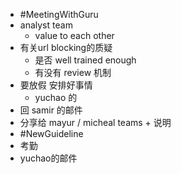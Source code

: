 - #MeetingWithGuru
- analyst team
	- value to each other
- 有关url blocking的质疑
	- 是否 well trained enough
	- 有没有 review 机制
- 要放假 安排好事情
	- yuchao 的
- 回 samir 的邮件
- 分享给 mayur / micheal  teams + 说明
- #NewGuideline
- 考勤
- yuchao的邮件